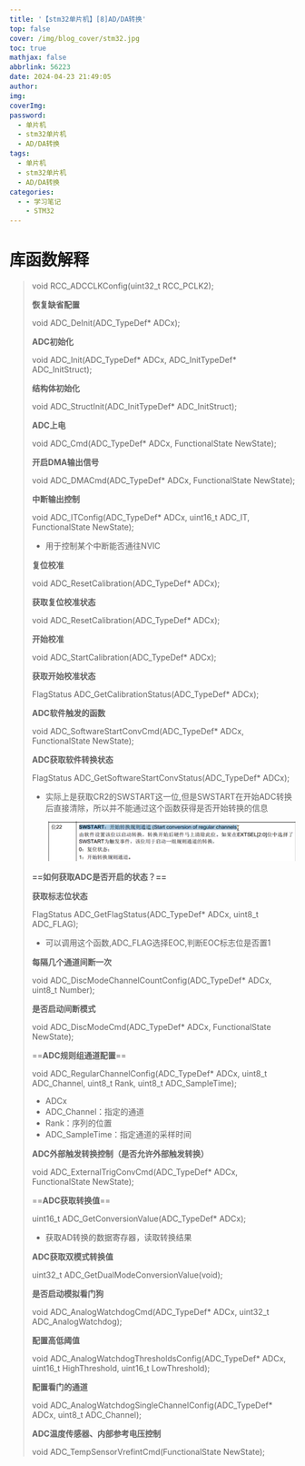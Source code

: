 ```yaml
---
title: '【stm32单片机】[8]AD/DA转换'
top: false
cover: /img/blog_cover/stm32.jpg
toc: true
mathjax: false
abbrlink: 56223
date: 2024-04-23 21:49:05
author:
img:
coverImg:
password:
  - 单片机
  - stm32单片机
  - AD/DA转换
tags:
  - 单片机
  - stm32单片机
  - AD/DA转换
categories:
  - - 学习笔记
    - STM32
---
```


# 库函数解释

> void RCC_ADCCLKConfig(uint32_t RCC_PCLK2);
>
> **恢复缺省配置**
>
> void ADC_DeInit(ADC_TypeDef* ADCx);
>
> **ADC初始化**
>
> void ADC_Init(ADC_TypeDef* ADCx, ADC_InitTypeDef* ADC_InitStruct);
>
> **结构体初始化**
>
> void ADC_StructInit(ADC_InitTypeDef* ADC_InitStruct);
>
> **ADC上电**
>
> void ADC_Cmd(ADC_TypeDef* ADCx, FunctionalState NewState);
>
> **开启DMA输出信号**
>
> void ADC_DMACmd(ADC_TypeDef* ADCx, FunctionalState NewState);
>
> **中断输出控制**
>
> void ADC_ITConfig(ADC_TypeDef* ADCx, uint16_t ADC_IT, FunctionalState NewState);
>
> - 用于控制某个中断能否通往NVIC
>
> **复位校准**
>
> void ADC_ResetCalibration(ADC_TypeDef* ADCx);
>
> **获取复位校准状态**
>
> void ADC_ResetCalibration(ADC_TypeDef* ADCx);
>
> **开始校准**
>
> void ADC_StartCalibration(ADC_TypeDef* ADCx);
>
> **获取开始校准状态**
>
> FlagStatus ADC_GetCalibrationStatus(ADC_TypeDef* ADCx);
>
> **ADC软件触发的函数**
>
> void ADC_SoftwareStartConvCmd(ADC_TypeDef* ADCx, FunctionalState NewState);
>
> **ADC获取软件转换状态**
>
> FlagStatus ADC_GetSoftwareStartConvStatus(ADC_TypeDef* ADCx);
>
> - 实际上是获取CR2的SWSTART这一位,但是SWSTART在开始ADC转换后直接清除，所以并不能通过这个函数获得是否开始转换的信息
>
>   ![image-20240423220300035](【stm32单片机】-8-AD-DA转换/image-20240423220300035.png)
>
> **==如何获取ADC是否开启的状态？==**
>
> **获取标志位状态**
>
> FlagStatus ADC_GetFlagStatus(ADC_TypeDef* ADCx, uint8_t ADC_FLAG);
>
> - 可以调用这个函数,ADC_FLAG选择EOC,判断EOC标志位是否置1
>
> **每隔几个通道间断一次**
>
> void ADC_DiscModeChannelCountConfig(ADC_TypeDef* ADCx, uint8_t Number);
>
> **是否启动间断模式**
>
> void ADC_DiscModeCmd(ADC_TypeDef* ADCx, FunctionalState NewState);
>
> ==**ADC规则组通道配置**==
>
> void ADC_RegularChannelConfig(ADC_TypeDef* ADCx, uint8_t ADC_Channel, uint8_t Rank, uint8_t ADC_SampleTime);
>
> - ADCx
>- ADC_Channel：指定的通道
> - Rank：序列的位置
> - ADC_SampleTime：指定通道的采样时间
> 
> **ADC外部触发转换控制（是否允许外部触发转换）**
>
> void ADC_ExternalTrigConvCmd(ADC_TypeDef* ADCx, FunctionalState NewState);
>
> ==**ADC获取转换值**==
>
> uint16_t ADC_GetConversionValue(ADC_TypeDef* ADCx);
>
> - 获取AD转换的数据寄存器，读取转换结果
>
> **ADC获取双模式转换值**
>
> uint32_t ADC_GetDualModeConversionValue(void);
>
> **是否启动模拟看门狗**
>
> void ADC_AnalogWatchdogCmd(ADC_TypeDef* ADCx, uint32_t ADC_AnalogWatchdog);
>
> **配置高低阈值**
>
> void ADC_AnalogWatchdogThresholdsConfig(ADC_TypeDef* ADCx, uint16_t HighThreshold, uint16_t LowThreshold);
>
> **配置看门的通道**
>
> void ADC_AnalogWatchdogSingleChannelConfig(ADC_TypeDef* ADCx, uint8_t ADC_Channel);
>
> **ADC温度传感器、内部参考电压控制**
>
> void ADC_TempSensorVrefintCmd(FunctionalState NewState);



